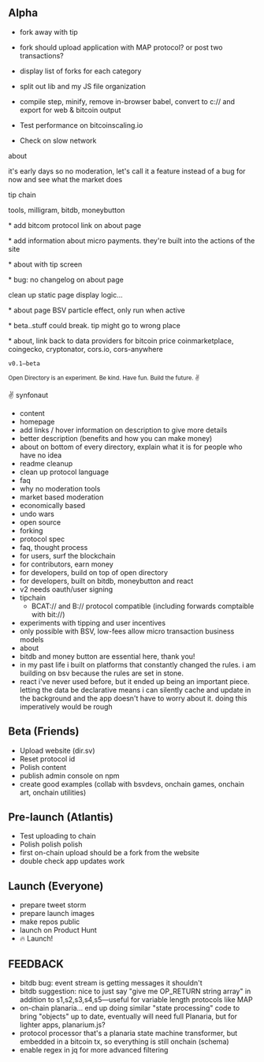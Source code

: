 ## Alpha

* fork away with tip
* fork should upload application with MAP protocol? or post two transactions?
* display list of forks for each category


* split out lib and my JS file organization
- compile step, minify, remove in-browser babel, convert to c:// and export for web & bitcoin output

- Test performance on bitcoinscaling.io
- Check on slow network

about
    <p>it's early days so no moderation, let's call it a feature instead of a bug for now and see what the market does</p>
    <p>tip chain</p>
    <p>tools, milligram, bitdb, moneybutton</p>
    <p>* add bitcom protocol link on about page</p>
    <p>* add information about micro payments. they're built into the actions of the site</p>
    <p>* about with tip screen</p>
    <p>* bug: no changelog on about page</p>
    <p>clean up static page display logic...</p>
    <p>* about page BSV particle effect, only run when active</p>
    <p>* beta..stuff could break. tip might go to wrong place</p>
    <p>* about, link back to data providers for bitcoin price coinmarketplace, coingecko, cryptonator, cors.io, cors-anywhere</p>
     <p><code>v0.1—beta</code> </p>
    <p><small>Open Directory is an experiment. Be kind. Have fun. Build the future. ✌️</small></p>
    <p>✌️ synfonaut</p>


- content
 - homepage
  - add links / hover information on description to give more details
  - better description (benefits and how you can make money)
 - about on bottom of every directory, explain what it is for people who have no idea
 - readme cleanup
 - clean up protocol language
 - faq
  - why no moderation tools
   - market based moderation
  - economically based
  - undo wars
  - open source
  - forking
  - protocol spec
  - faq, thought process
  - for users, surf the blockchain
  - for contributors, earn money
  - for developers, build on top of open directory
  - for developers, built on bitdb, moneybutton and react
  - v2 needs oauth/user signing
  - tipchain
    - BCAT:// and B:// protocol compatible (including forwards comptaible with bit://)
  - experiments with tipping and user incentives
  - only possible with BSV, low-fees allow micro transaction business models
 - about
  - bitdb and money button are essential here, thank you!
  - in my past life i built on platforms that constantly changed the rules. i am building on bsv because the rules are set in stone.
  - react i've never used before, but it ended up being an important piece. letting the data be declarative means i can silently cache and update in the background and the app doesn't have to worry about it. doing this imperatively would be rough


## Beta (Friends)
- Upload website (dir.sv)
- Reset protocol id
- Polish content
- publish admin console on npm
- create good examples (collab with bsvdevs, onchain games, onchain art, onchain utilities)

## Pre-launch (Atlantis)
- Test uploading to chain
- Polish polish polish
- first on-chain upload should be a fork from the website
- double check app updates work

## Launch (Everyone)
- prepare tweet storm
- prepare launch images
- make repos public
- launch on Product Hunt
- 🔥 Launch!

## FEEDBACK
* bitdb bug: event stream is getting messages it shouldn't
* bitdb suggestion: nice to just say "give me OP_RETURN string array" in addition to s1,s2,s3,s4,s5—useful for variable length protocols like MAP
* on-chain planaria... end up doing similar "state processing" code to bring "objects" up to date, eventually will need full Planaria, but for lighter apps, planarium.js?
* protocol processor that's a planaria state machine transformer, but embedded in a bitcoin tx, so everything is still onchain (schema)
* enable regex in jq for more advanced filtering

